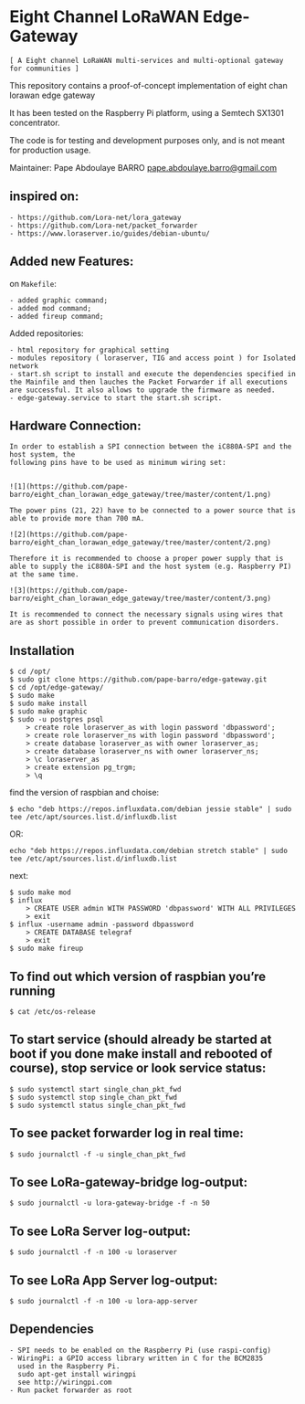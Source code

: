 Eight Channel LoRaWAN Edge-Gateway
==============================
```
[ A Eight channel LoRaWAN multi-services and multi-optional gateway for communities ]
```
This repository contains a proof-of-concept implementation of eight chan lorawan edge gateway

It has been tested on the Raspberry Pi platform, using a Semtech SX1301 concentrator.

The code is for testing and development purposes only, and is not meant for production usage.

Maintainer: Pape Abdoulaye BARRO  <pape.abdoulaye.barro@gmail.com>

inspired on:
------------

```
- https://github.com/Lora-net/lora_gateway
- https://github.com/Lora-net/packet_forwarder
- https://www.loraserver.io/guides/debian-ubuntu/
```

Added new Features:
------------------

on `Makefile`:
	
```
- added graphic command;
- added mod command;
- added fireup command;
```
Added repositories:

```
- html repository for graphical setting
- modules repository ( loraserver, TIG and access point ) for Isolated network
- start.sh script to install and execute the dependencies specified in the Mainfile and then lauches the Packet Forwarder if all executions are successful. It also allows to upgrade the firmware as needed.
- edge-gateway.service to start the start.sh script.
```
Hardware Connection:
-------------------

```
In order to establish a SPI connection between the iC880A-SPI and the host system, the
following pins have to be used as minimum wiring set:


![1](https://github.com/pape-barro/eight_chan_lorawan_edge_gateway/tree/master/content/1.png)

The power pins (21, 22) have to be connected to a power source that is able to provide more than 700 mA.

![2](https://github.com/pape-barro/eight_chan_lorawan_edge_gateway/tree/master/content/2.png)

Therefore it is recommended to choose a proper power supply that is able to supply the iC880A-SPI and the host system (e.g. Raspberry PI) at the same time.

![3](https://github.com/pape-barro/eight_chan_lorawan_edge_gateway/tree/master/content/3.png)

It is recommended to connect the necessary signals using wires that are as short possible in order to prevent communication disorders.
```
Installation
------------
```
$ cd /opt/
$ sudo git clone https://github.com/pape-barro/edge-gateway.git
$ cd /opt/edge-gateway/
$ sudo make
$ sudo make install
$ sudo make graphic
$ sudo -u postgres psql
	> create role loraserver_as with login password 'dbpassword';
	> create role loraserver_ns with login password 'dbpassword';
	> create database loraserver_as with owner loraserver_as;
	> create database loraserver_ns with owner loraserver_ns;
	> \c loraserver_as
	> create extension pg_trgm;
	> \q
```
find the version of raspbian and choise:
```
$ echo "deb https://repos.influxdata.com/debian jessie stable" | sudo tee /etc/apt/sources.list.d/influxdb.list
```
OR:
```
echo "deb https://repos.influxdata.com/debian stretch stable" | sudo tee /etc/apt/sources.list.d/influxdb.list
```
next:
```
$ sudo make mod
$ influx
	> CREATE USER admin WITH PASSWORD 'dbpassword' WITH ALL PRIVILEGES
	> exit
$ influx -username admin -password dbpassword
	> CREATE DATABASE telegraf
	> exit
$ sudo make fireup

```
To find out which version of raspbian you’re running
-------------
```
$ cat /etc/os-release
```

To start service (should already be started at boot if you done make install and rebooted of course), stop service or look service status:
------------------------------------------------------------------------------------------------------------------------------------------
```
$ sudo systemctl start single_chan_pkt_fwd
$ sudo systemctl stop single_chan_pkt_fwd
$ sudo systemctl status single_chan_pkt_fwd
```
To see packet forwarder log in real time:
-------------------------------
```
$ sudo journalctl -f -u single_chan_pkt_fwd
```
To see LoRa-gateway-bridge log-output:
-------------------------------
```
$ sudo journalctl -u lora-gateway-bridge -f -n 50
```
To see LoRa Server log-output:
-------------------------------
```
$ sudo journalctl -f -n 100 -u loraserver
```
To see LoRa App Server log-output:
-------------------------------
```
$ sudo journalctl -f -n 100 -u lora-app-server
```

Dependencies
------------
```
- SPI needs to be enabled on the Raspberry Pi (use raspi-config)
- WiringPi: a GPIO access library written in C for the BCM2835
  used in the Raspberry Pi.
  sudo apt-get install wiringpi
  see http://wiringpi.com
- Run packet forwarder as root
```
